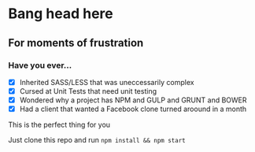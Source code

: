 # Bang head here

## For moments of frustration

### Have you ever...

- [x] Inherited SASS/LESS that was uneccessarily complex
- [x] Cursed at Unit Tests that need unit testing
- [x] Wondered why a project has NPM and GULP and GRUNT and BOWER
- [x] Had a client that wanted a Facebook clone turned aroound in a month

This is the perfect thing for you

Just clone this repo and run `npm install && npm start` 

